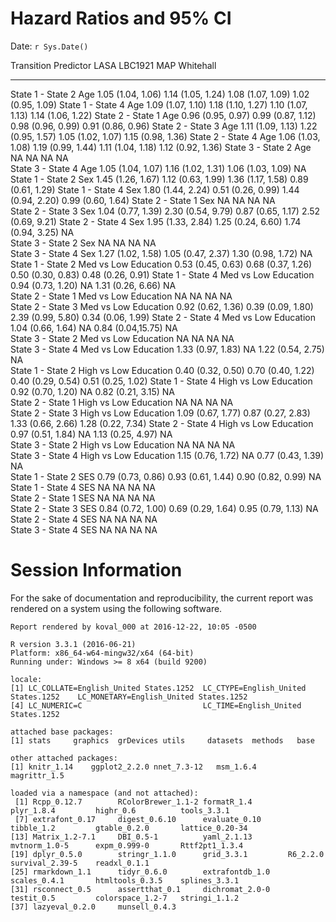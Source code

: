 # Hazard Ratios and 95% CI
Date: `r Sys.Date()`  

<!--  Set the working directory to the repository's base directory; this assumes the report is nested inside of two directories.-->


<!-- Set the report-wide options, and point to the external code file. -->


<!-- Load the sources.  Suppress the output when loading sources. --> 


<!-- Load 'sourced' R files.  Suppress the output when loading packages. --> 


<!-- Load any global functions and variables declared in the R file.  Suppress the output. --> 


<!-- Declare any global functions specific to a Rmd output.  Suppress the output. --> 


<!-- Load the datasets.   -->




<!-- Tweak the datasets.   -->




Transition          Predictor               LASA                LBC1921             MAP                 Whitehall         
------------------  ----------------------  ------------------  ------------------  ------------------  ------------------
State 1 - State 2   Age                     1.05 (1.04, 1.06)   1.14 (1.05, 1.24)   1.08 (1.07, 1.09)   1.02 (0.95, 1.09) 
State 1 - State 4   Age                     1.09 (1.07, 1.10)   1.18 (1.10, 1.27)   1.10 (1.07, 1.13)   1.14 (1.06, 1.22) 
State 2 - State 1   Age                     0.96 (0.95, 0.97)   0.99 (0.87, 1.12)   0.98 (0.96, 0.99)   0.91 (0.86, 0.96) 
State 2 - State 3   Age                     1.11 (1.09, 1.13)   1.22 (0.95, 1.57)   1.05 (1.02, 1.07)   1.15 (0.98, 1.36) 
State 2 - State 4   Age                     1.06 (1.03, 1.08)   1.19 (0.99, 1.44)   1.11 (1.04, 1.18)   1.12 (0.92, 1.36) 
State 3 - State 2   Age                     NA                  NA                  NA                  NA                
State 3 - State 4   Age                     1.05 (1.04, 1.07)   1.16 (1.02, 1.31)   1.06 (1.03, 1.09)   NA                
State 1 - State 2   Sex                     1.45 (1.26, 1.67)   1.12 (0.63, 1.99)   1.36 (1.17, 1.58)   0.89 (0.61, 1.29) 
State 1 - State 4   Sex                     1.80 (1.44, 2.24)   0.51 (0.26, 0.99)   1.44 (0.94, 2.20)   0.99 (0.60, 1.64) 
State 2 - State 1   Sex                     NA                  NA                  NA                  NA                
State 2 - State 3   Sex                     1.04 (0.77, 1.39)   2.30 (0.54, 9.79)   0.87 (0.65, 1.17)   2.52 (0.69, 9.21) 
State 2 - State 4   Sex                     1.95 (1.33, 2.84)   1.25 (0.24, 6.60)   1.74 (0.94, 3.25)   NA                
State 3 - State 2   Sex                     NA                  NA                  NA                  NA                
State 3 - State 4   Sex                     1.27 (1.02, 1.58)   1.05 (0.47, 2.37)   1.30 (0.98, 1.72)   NA                
State 1 - State 2   Med vs Low Education    0.53 (0.45, 0.63)   0.68 (0.37, 1.26)   0.50 (0.30, 0.83)   0.48 (0.26, 0.91) 
State 1 - State 4   Med vs Low Education    0.94 (0.73, 1.20)   NA                  1.31 (0.26, 6.66)   NA                
State 2 - State 1   Med vs Low Education    NA                  NA                  NA                  NA                
State 2 - State 3   Med vs Low Education    0.92 (0.62, 1.36)   0.39 (0.09, 1.80)   2.39 (0.99, 5.80)   0.34 (0.06, 1.99) 
State 2 - State 4   Med vs Low Education    1.04 (0.66, 1.64)   NA                  0.84 (0.04,15.75)   NA                
State 3 - State 2   Med vs Low Education    NA                  NA                  NA                  NA                
State 3 - State 4   Med vs Low Education    1.33 (0.97, 1.83)   NA                  1.22 (0.54, 2.75)   NA                
State 1 - State 2   High vs Low Education   0.40 (0.32, 0.50)   0.70 (0.40, 1.22)   0.40 (0.29, 0.54)   0.51 (0.25, 1.02) 
State 1 - State 4   High vs Low Education   0.92 (0.70, 1.20)   NA                  0.82 (0.21, 3.15)   NA                
State 2 - State 1   High vs Low Education   NA                  NA                  NA                  NA                
State 2 - State 3   High vs Low Education   1.09 (0.67, 1.77)   0.87 (0.27, 2.83)   1.33 (0.66, 2.66)   1.28 (0.22, 7.34) 
State 2 - State 4   High vs Low Education   0.97 (0.51, 1.84)   NA                  1.13 (0.25, 4.97)   NA                
State 3 - State 2   High vs Low Education   NA                  NA                  NA                  NA                
State 3 - State 4   High vs Low Education   1.15 (0.76, 1.72)   NA                  0.77 (0.43, 1.39)   NA                
State 1 - State 2   SES                     0.79 (0.73, 0.86)   0.93 (0.61, 1.44)   0.90 (0.82, 0.99)   NA                
State 1 - State 4   SES                     NA                  NA                  NA                  NA                
State 2 - State 1   SES                     NA                  NA                  NA                  NA                
State 2 - State 3   SES                     0.84 (0.72, 1.00)   0.69 (0.29, 1.64)   0.95 (0.79, 1.13)   NA                
State 2 - State 4   SES                     NA                  NA                  NA                  NA                
State 3 - State 4   SES                     NA                  NA                  NA                  NA                



# Session Information
For the sake of documentation and reproducibility, the current report was rendered on a system using the following software.


```
Report rendered by koval_000 at 2016-12-22, 10:05 -0500
```

```
R version 3.3.1 (2016-06-21)
Platform: x86_64-w64-mingw32/x64 (64-bit)
Running under: Windows >= 8 x64 (build 9200)

locale:
[1] LC_COLLATE=English_United States.1252  LC_CTYPE=English_United States.1252    LC_MONETARY=English_United States.1252
[4] LC_NUMERIC=C                           LC_TIME=English_United States.1252    

attached base packages:
[1] stats     graphics  grDevices utils     datasets  methods   base     

other attached packages:
[1] knitr_1.14    ggplot2_2.2.0 nnet_7.3-12   msm_1.6.4     magrittr_1.5 

loaded via a namespace (and not attached):
 [1] Rcpp_0.12.7        RColorBrewer_1.1-2 formatR_1.4        plyr_1.8.4         highr_0.6          tools_3.3.1       
 [7] extrafont_0.17     digest_0.6.10      evaluate_0.10      tibble_1.2         gtable_0.2.0       lattice_0.20-34   
[13] Matrix_1.2-7.1     DBI_0.5-1          yaml_2.1.13        mvtnorm_1.0-5      expm_0.999-0       Rttf2pt1_1.3.4    
[19] dplyr_0.5.0        stringr_1.1.0      grid_3.3.1         R6_2.2.0           survival_2.39-5    readxl_0.1.1      
[25] rmarkdown_1.1      tidyr_0.6.0        extrafontdb_1.0    scales_0.4.1       htmltools_0.3.5    splines_3.3.1     
[31] rsconnect_0.5      assertthat_0.1     dichromat_2.0-0    testit_0.5         colorspace_1.2-7   stringi_1.1.2     
[37] lazyeval_0.2.0     munsell_0.4.3     
```
